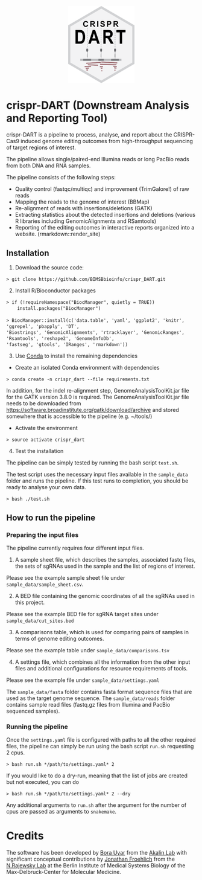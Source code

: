 <p align="center">
  <img alt="logo" src="logos/logo.png" width="35%" height="35%">
</p>

# crispr-DART (Downstream Analysis and Reporting Tool)

crispr-DART is a pipeline to process, analyse, and report about the 
CRISPR-Cas9 induced genome editing outcomes from high-throughput sequencing
of target regions of interest. 

The pipeline allows single/paired-end Illumina reads or long PacBio reads from 
both DNA and RNA samples. 

The pipeline consists of the following steps:
- Quality control (fastqc/multiqc) and improvement (TrimGalore!) of raw reads 
- Mapping the reads to the genome of interest (BBMap)
- Re-alignment of reads with insertions/deletions (GATK)
- Extracting statistics about the detected insertions and deletions
(various R libraries including GenomicAlignments and RSamtools)
- Reporting of the editing outcomes in interactive reports organized into a 
website. (rmarkdown::render_site) 

## Installation

1. Download the source code:

```
> git clone https://github.com/BIMSBbioinfo/crispr_DART.git
```

2. Install R/Bioconductor packages

```
> if (!requireNamespace("BiocManager", quietly = TRUE))
    install.packages("BiocManager")

> BiocManager::install(c('data.table', 'yaml', 'ggplot2', 'knitr', 'ggrepel', 'pbapply', 'DT', 
'Biostrings', 'GenomicAlignments', 'rtracklayer', 'GenomicRanges', 'Rsamtools', 'reshape2', 'GenomeInfoDb',
'fastseg', 'gtools', 'IRanges', 'rmarkdown'))
```

3. Use [Conda](https://docs.conda.io/projects/conda/en/latest/user-guide/install/) to install the remaining dependencies

- Create an isolated Conda environment with dependencies

```
> conda create -n crispr_dart --file requirements.txt
```

In addition, for the indel re-alignment step, GenomeAnalysisToolKit.jar file for the GATK version 3.8.0 is required. 
The GenomeAnalysisToolKit.jar file needs to be downloaded from 
https://software.broadinstitute.org/gatk/download/archive and stored somewhere that is accessible to the pipeline (e.g. ~/tools/)

- Activate the environment

```
> source activate crispr_dart
```

4. Test the installation

The pipeline can be simply tested by running the bash script `test.sh`. 

The test script uses the necessary input files available in the `sample_data` folder 
and runs the pipeline. If this test runs to completion, you should be ready to analyse your own
data. 


```
> bash ./test.sh
```

## How to run the pipeline 

### Preparing the input files

The pipeline currently requires four different input files. 
1. A sample sheet file, which describes the samples, associated fastq files, the sets of sgRNAs used in the sample and the list of regions of interest. 

Please see the example sample sheet file under `sample_data/sample_sheet.csv`. 

2. A BED file containing the genomic coordinates of all the sgRNAs used in this project. 

Please see the example BED file for sgRNA target sites under `sample_data/cut_sites.bed`

3. A comparisons table, which is used for comparing pairs of samples in terms of genome editing outcomes. 

Please see the example table under `sample_data/comparisons.tsv`

4. A settings file, which combines all the information from the other input files and additional configurations for resource requirements of tools. 

Please see the example file under `sample_data/settings.yaml`

The `sample_data/fasta` folder contains fasta format sequence files that are used as the target genome sequence. 
The `sample_data/reads` folder contains sample read files (fastq.gz files from Illumina and PacBio sequenced samples). 

### Running the pipeline

Once the `settings.yaml` file is configured with paths to all the other required files, the pipeline can simply be run using the bash script `run.sh` requesting 2 cpus. 

```
> bash run.sh */path/to/settings.yaml* 2  
```

If you would like to do a dry-run, meaning that the list of jobs are created but not executed, you can do 


```
> bash run.sh */path/to/settings.yaml* 2 --dry
```

Any additional arguments to `run.sh` after the argument for the number of cpus are passed as arguments to `snakemake`. 

# Credits

The software has been developed by [Bora Uyar](https://scholar.google.com/citations?user=YEZr1LUAAAAJ&hl=en) from the [Akalin Lab](https://bioinformatics.mdc-berlin.de) with significant conceptual contributions by [Jonathan Froehlich](https://scholar.google.com/citations?user=aXWiWfcAAAAJ&hl=en) from the [N.Rajewsky Lab](https://www.mdc-berlin.de/n-rajewsky) at the Berlin Institute of Medical Systems Biology of the Max-Delbruck-Center for Molecular Medicine. 

